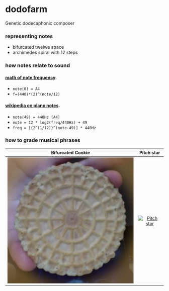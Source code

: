 # dodofarm
Genetic dodecaphonic composer

### representing notes
 * bifurcated twelwe space
 * archimedes spiral with 12 steps

### how notes relate to sound
#### [math of note frequency](http://www.intmath.com/trigonometric-graphs/music.php).
- `note(0) = A4`
- `f=(440)*(2)^(note/12)`

#### [wikipedia on piano notes](http://en.wikipedia.org/wiki/Piano_key_frequencies).
- `note(49) = 440Hz (A4)`
- `note = 12 * log2(freq/440Hz) + 49`
- `freq = [{2^(1/12)}^(note-49)] * 440Hz`

### how to grade musical phrases
Bifurcated Cookie|Pitch star
:-:|:-:
[![Bifurcated Cookie](dodofarm/img/bifurcated-cookie.jpg)](http://en.wikipedia.org/wiki/File:Diletsky_circle.jpg)  |  [![Pitch star](http://upload.wikimedia.org/wikipedia/commons/6/6f/Pitch_class_space_star.svg)](http://upload.wikimedia.org/wikipedia/commons/3/33/Circle_of_fifths_deluxe_4.svg)
